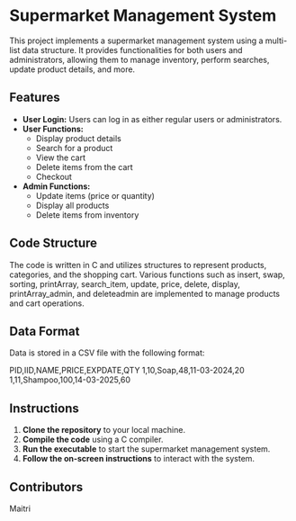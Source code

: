 # Supermarket Management System

This project implements a supermarket management system using a multi-list data structure. It provides functionalities for both users and administrators, allowing them to manage inventory, perform searches, update product details, and more.

## Features

- **User Login:** Users can log in as either regular users or administrators.
- **User Functions:**
  - Display product details
  - Search for a product
  - View the cart
  - Delete items from the cart
  - Checkout
- **Admin Functions:**
  - Update items (price or quantity)
  - Display all products
  - Delete items from inventory

## Code Structure

The code is written in C and utilizes structures to represent products, categories, and the shopping cart. Various functions such as insert, swap, sorting, printArray, search_item, update, price, delete, display, printArray_admin, and deleteadmin are implemented to manage products and cart operations.

## Data Format

Data is stored in a CSV file with the following format:

PID,IID,NAME,PRICE,EXPDATE,QTY
1,10,Soap,48,11-03-2024,20
1,11,Shampoo,100,14-03-2025,60


## Instructions

1. **Clone the repository** to your local machine.
2. **Compile the code** using a C compiler.
3. **Run the executable** to start the supermarket management system.
4. **Follow the on-screen instructions** to interact with the system.

## Contributors

Maitri
